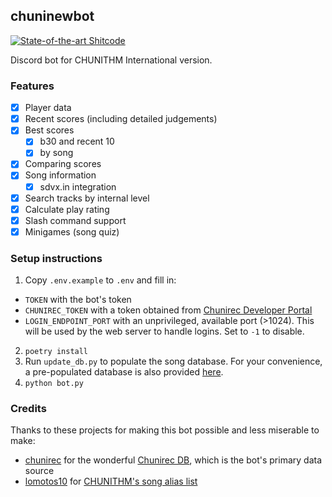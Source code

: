 ## chuninewbot
[![State-of-the-art Shitcode](https://img.shields.io/static/v1?label=State-of-the-art&message=Shitcode&color=7B5804)](https://github.com/trekhleb/state-of-the-art-shitcode)

Discord bot for CHUNITHM International version.

### Features
- [x] Player data
- [x] Recent scores (including detailed judgements)
- [x] Best scores
  - [x] b30 and recent 10
  - [x] by song
- [x] Comparing scores
- [x] Song information
  - [x] sdvx.in integration
- [x] Search tracks by internal level
- [x] Calculate play rating
- [x] Slash command support
- [x] Minigames (song quiz)

### Setup instructions
1. Copy `.env.example` to `.env` and fill in:
- `TOKEN` with the bot's token
- `CHUNIREC_TOKEN` with a token obtained from [Chunirec Developer Portal](https://developer.chunirec.net/)
- `LOGIN_ENDPOINT_PORT` with an unprivileged, available port (>1024). This will be used by the web server to handle logins.
Set to `-1` to disable.
2. `poetry install`
3. Run `update_db.py` to populate the song database. For your convenience, a pre-populated database is also provided [here](https://cdn.discordapp.com/attachments/1041530799704526961/1139868803359060088/database.sqlite3).
4. `python bot.py`

### Credits
Thanks to these projects for making this bot possible and less miserable to make:
- [chunirec](https://twitter.com/chunirec) for the wonderful [Chunirec DB](https://db.chunirec.net), which is the bot's primary data source
- [lomotos10](https://github.com/lomotos10) for [CHUNITHM's song alias list](https://github.com/lomotos10/GCM-bot/blob/main/data/aliases/en/chuni.tsv)



